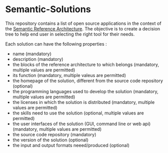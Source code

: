 # Semantic-Solutions

This repository contains a list of open source applications in the context of the [Semantic Reference Architecture](https://github.com/SEMICeu/Semantic-Reference-Architecture). The objective is to create a decision tree to help end user in selecting the right tool for their needs.

Each solution can have the following properties :
 - name (mandatory)
 - description (mandatory)
 - the blocks of the reference architecture to which belongs (mandatory, multiple values are permitted)
 - its function (mandatory, multiple valeus are permitted)
 - the homepage of the solution, different from the source code repository (optional)
 - the programming languages used to develop the solution (mandatory, multiple values are permitted)
 - the licenses in which the solution is distributed (mandatory, multiple values are permitted)
 - the skills need to use the solution (optional, multiple values are permitted)
 - the user interfaces of the solution (GUI, command line or web api) (mandatory, multiple values are permitted)
 - the source code repository (mandatory)
 - the version of the solution (optional)
 - the input and output formats neeed/produced (optional)
